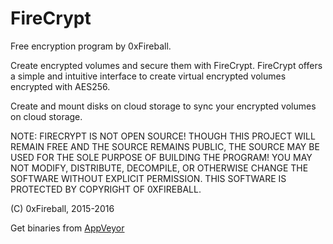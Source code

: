 # FireCrypt

Free encryption program by 0xFireball.

Create encrypted volumes and secure them with FireCrypt.
FireCrypt offers a simple and intuitive interface to create virtual encrypted volumes encrypted with AES256.

Create and mount disks on cloud storage to sync your encrypted volumes on cloud storage.


NOTE:
FIRECRYPT IS NOT OPEN SOURCE! THOUGH THIS PROJECT WILL REMAIN FREE AND THE SOURCE REMAINS PUBLIC, THE SOURCE MAY BE USED FOR THE SOLE PURPOSE OF BUILDING THE PROGRAM! YOU MAY NOT MODIFY, DISTRIBUTE, DECOMPILE, OR OTHERWISE CHANGE THE SOFTWARE WITHOUT EXPLICIT PERMISSION. THIS SOFTWARE IS PROTECTED BY COPYRIGHT OF 0XFIREBALL.

(C) 0xFireball, 2015-2016

Get binaries from [AppVeyor](https://ci.appveyor.com/project/0xFireball/firecrypt)
